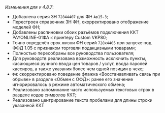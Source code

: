 _Изменения для v 4.8.7_:
- Добавлена серия ЗН `72844407` для ФН `Ав15-3`;
- Перестроен справочник ЗН ФН, скорректировано отображение моделей ФН;
- Добавлены распиновки обоих разъёмов подключения ККТ PAYONLINE-01ФА к принтеру Custom VKP80;
- Точно определён срок жизни ФН серий `728x4405` при запуске под ФФД 1.05 с признаком торговли подакцизными товарами;
- Полностью пересобраны все руководства пользователя;
- Для руководств реализована возможность исключить пункты, касающиеся ручного ввода цен товаров / услуг, ввода паролей кассиров, а также указания более чем одной позиции в чеке;
- `ФН`: скорректировано поведение флажка «Восстанавливать связь при обрыве» в разделе «Обмен с ОФД»: ранее его значение игнорировалось в режиме автоматического обмена;
- Реализовано запоминание часто используемых текстовых строк в разделе кодов символов ККТ;
- Реализовано центрирование текста пробелами для длины строки указанной ККТ
